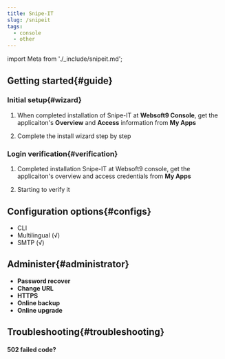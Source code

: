 ```yaml
---
title: Snipe-IT
slug: /snipeit
tags:
  - console
  - other
---
```


import Meta from './_include/snipeit.md';

<Meta name="meta" />

## Getting started{#guide}

### Initial setup{#wizard}

1. When completed installation of Snipe-IT at **Websoft9 Console**, get the applicaiton's **Overview** and **Access** information from **My Apps**  

2. Complete the install wizard step by step

### Login verification{#verification}

1. Completed installation Snipe-IT at Websoft9 console, get the applicaiton's overview and access credentials from **My Apps**  

2. Starting to verify it

## Configuration options{#configs}

- CLI
- Multilingual (√)
- SMTP (√)

## Administer{#administrator}

- **Password recover**
- **Change URL**
- **HTTPS**
- **Online backup**
- **Online upgrade**

## Troubleshooting{#troubleshooting}

#### 502 failed code?